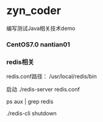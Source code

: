 # zyn_coder
编写测试Java相关技术demo

### CentOS7.0 nantian01
### redis相关
redis.conf路径： /usr/local/redis/bin

启动   ./redis-server redis.conf

ps aux | grep redis

./redis-cli shutdown


